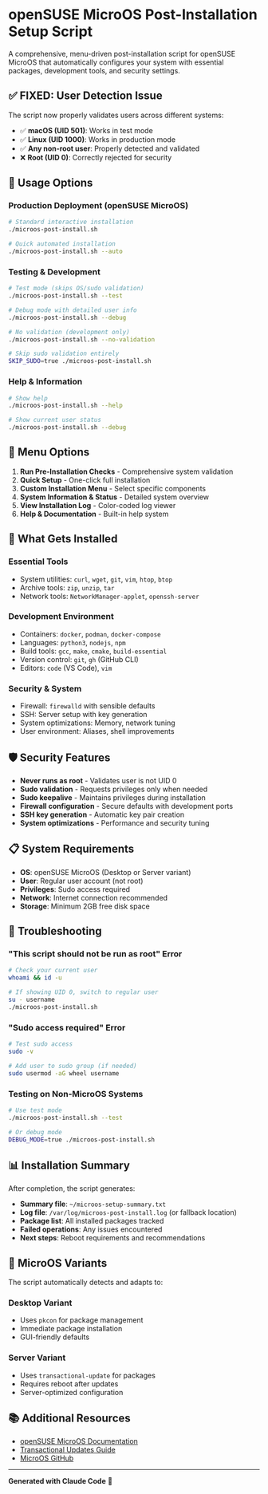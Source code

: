 # openSUSE MicroOS Post-Installation Setup Script

A comprehensive, menu-driven post-installation script for openSUSE MicroOS that automatically configures your system with essential packages, development tools, and security settings.

## ✅ **FIXED: User Detection Issue**

The script now properly validates users across different systems:
- ✅ **macOS (UID 501)**: Works in test mode
- ✅ **Linux (UID 1000)**: Works in production mode  
- ✅ **Any non-root user**: Properly detected and validated
- ❌ **Root (UID 0)**: Correctly rejected for security

## 🚀 **Usage Options**

### **Production Deployment (openSUSE MicroOS)**
```bash
# Standard interactive installation
./microos-post-install.sh

# Quick automated installation
./microos-post-install.sh --auto
```

### **Testing & Development**
```bash
# Test mode (skips OS/sudo validation)
./microos-post-install.sh --test

# Debug mode with detailed user info
./microos-post-install.sh --debug

# No validation (development only)
./microos-post-install.sh --no-validation

# Skip sudo validation entirely
SKIP_SUDO=true ./microos-post-install.sh
```

### **Help & Information**
```bash
# Show help
./microos-post-install.sh --help

# Show current user status
./microos-post-install.sh --debug
```

## 🎯 **Menu Options**

1. **Run Pre-Installation Checks** - Comprehensive system validation
2. **Quick Setup** - One-click full installation  
3. **Custom Installation Menu** - Select specific components
4. **System Information & Status** - Detailed system overview
5. **View Installation Log** - Color-coded log viewer
6. **Help & Documentation** - Built-in help system

## 🔧 **What Gets Installed**

### **Essential Tools**
- System utilities: `curl`, `wget`, `git`, `vim`, `htop`, `btop`
- Archive tools: `zip`, `unzip`, `tar`
- Network tools: `NetworkManager-applet`, `openssh-server`

### **Development Environment**
- Containers: `docker`, `podman`, `docker-compose`
- Languages: `python3`, `nodejs`, `npm`
- Build tools: `gcc`, `make`, `cmake`, `build-essential`
- Version control: `git`, `gh` (GitHub CLI)
- Editors: `code` (VS Code), `vim`

### **Security & System**
- Firewall: `firewalld` with sensible defaults
- SSH: Server setup with key generation
- System optimizations: Memory, network tuning
- User environment: Aliases, shell improvements

## 🛡️ **Security Features**

- **Never runs as root** - Validates user is not UID 0
- **Sudo validation** - Requests privileges only when needed
- **Sudo keepalive** - Maintains privileges during installation
- **Firewall configuration** - Secure defaults with development ports
- **SSH key generation** - Automatic key pair creation
- **System optimizations** - Performance and security tuning

## 📋 **System Requirements**

- **OS**: openSUSE MicroOS (Desktop or Server variant)
- **User**: Regular user account (not root)
- **Privileges**: Sudo access required
- **Network**: Internet connection recommended
- **Storage**: Minimum 2GB free disk space

## 🐛 **Troubleshooting**

### **"This script should not be run as root" Error**
```bash
# Check your current user
whoami && id -u

# If showing UID 0, switch to regular user
su - username
./microos-post-install.sh
```

### **"Sudo access required" Error**
```bash
# Test sudo access
sudo -v

# Add user to sudo group (if needed)
sudo usermod -aG wheel username
```

### **Testing on Non-MicroOS Systems**
```bash
# Use test mode
./microos-post-install.sh --test

# Or debug mode
DEBUG_MODE=true ./microos-post-install.sh
```

## 📊 **Installation Summary**

After completion, the script generates:
- **Summary file**: `~/microos-setup-summary.txt`
- **Log file**: `/var/log/microos-post-install.log` (or fallback location)
- **Package list**: All installed packages tracked
- **Failed operations**: Any issues encountered
- **Next steps**: Reboot requirements and recommendations

## 🔄 **MicroOS Variants**

The script automatically detects and adapts to:

### **Desktop Variant**
- Uses `pkcon` for package management
- Immediate package installation
- GUI-friendly defaults

### **Server Variant**  
- Uses `transactional-update` for packages
- Requires reboot after updates
- Server-optimized configuration

## 📚 **Additional Resources**

- [openSUSE MicroOS Documentation](https://microos.opensuse.org/)
- [Transactional Updates Guide](https://documentation.suse.com/smart/systems-management/html/Micro-transactional-updates/)
- [MicroOS GitHub](https://github.com/openSUSE/microos-tools)

---

**Generated with Claude Code** 🤖